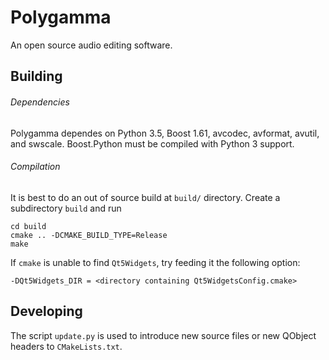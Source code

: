 # Polygamma

An open source audio editing software.

## Building

###### Dependencies
Polygamma dependes on Python 3.5, Boost 1.61, avcodec, avformat, avutil,
and swscale. Boost.Python must be compiled with Python 3 support.

###### Compilation
It is best to do an out of source build at `build/` directory. Create a
subdirectory `build` and run
```
cd build
cmake .. -DCMAKE_BUILD_TYPE=Release
make
```
If `cmake` is unable to find `Qt5Widgets`, try feeding it the following option:
```
-DQt5Widgets_DIR = <directory containing Qt5WidgetsConfig.cmake>
```
## Developing

The script `update.py` is used to introduce new source files or new QObject
headers to `CMakeLists.txt`.
